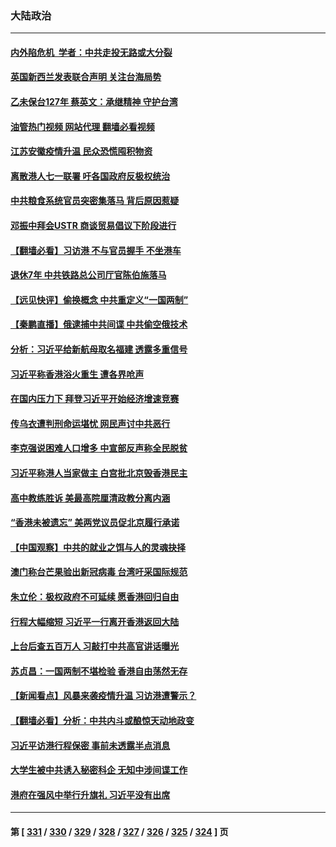 ### 大陆政治
---
#### [内外陷危机  学者：中共走投无路或大分裂](../../pages/ncid277/n13771996.md?07022045) 
#### [英国新西兰发表联合声明 关注台海局势](../../pages/ncid277/n13772032.md?07022045) 
#### [乙未保台127年 蔡英文：承继精神 守护台湾](../../pages/ncid277/n13771967.md?07022045) 
#### [油管热门视频 网站代理 翻墙必看视频](http://209.222.30.114:81/youtube.html?07022045)
#### [江苏安徽疫情升温 民众恐慌囤积物资](../../pages/ncid277/n13771992.md?07022045) 
#### [离散港人七一联署 吁各国政府反极权统治](../../pages/ncid277/n13771958.md?07022045) 
#### [中共粮食系统官员突密集落马 背后原因惹疑](../../pages/ncid277/n13771806.md?07022045) 
#### [邓振中拜会USTR 商谈贸易倡议下阶段进行](../../pages/ncid277/n13771825.md?07022045) 
#### [【翻墙必看】习访港 不与官员握手 不坐港车](../../pages/ncid277/n13771836.md?07022045) 
#### [退休7年 中共铁路总公司厅官陈伯施落马](../../pages/ncid277/n13771775.md?07022045) 
#### [【远见快评】偷换概念 中共重定义“一国两制”](../../pages/ncid277/n13771721.md?07022045) 
#### [【秦鹏直播】俄逮捕中共间谍 中共偷空俄技术](../../pages/ncid277/n13771492.md?07022045) 
#### [分析：习近平给新航母取名福建 透露多重信号](../../pages/ncid277/n13771662.md?07022045) 
#### [习近平称香港浴火重生 遭各界呛声](../../pages/ncid277/n13771642.md?07022045) 
#### [在国内压力下 拜登习近平开始经济增速竞赛](../../pages/ncid277/n13771658.md?07022045) 
#### [传乌衣遭判刑命运堪忧 网民声讨中共恶行](../../pages/ncid277/n13771661.md?07022045) 
#### [李克强说困难人口增多 中宣部反声称全民脱贫](../../pages/ncid277/n13771627.md?07022045) 
#### [习近平称港人当家做主 白宫批北京毁香港民主](../../pages/ncid277/n13771587.md?07022045) 
#### [高中教练胜诉 美最高院厘清政教分离内涵](../../pages/ncid277/n13770990.md?07022045) 
#### [“香港未被遗忘” 美两党议员促北京履行承诺](../../pages/ncid277/n13771578.md?07022045) 
#### [【中国观察】中共的就业之饵与人的灵魂抉择](../../pages/ncid277/n13771353.md?07022045) 
#### [澳门称台芒果验出新冠病毒 台湾吁采国际规范](../../pages/ncid277/n13771189.md?07022045) 
#### [朱立伦：极权政府不可延续 愿香港回归自由](../../pages/ncid277/n13771309.md?07022045) 
#### [行程大幅缩短 习近平一行离开香港返回大陆](../../pages/ncid277/n13771299.md?07022045) 
#### [上台后查五百万人 习敲打中共高官讲话曝光](../../pages/ncid277/n13771196.md?07022045) 
#### [苏贞昌：一国两制不堪检验 香港自由荡然无存](../../pages/ncid277/n13771207.md?07022045) 
#### [【新闻看点】风暴来袭疫情升温 习访港遭警示？](../../pages/ncid277/n13770878.md?07022045) 
#### [【翻墙必看】分析：中共内斗或酿惊天动地政变](../../pages/ncid277/n13771062.md?07022045) 
#### [习近平访港行程保密 事前未透露半点消息](../../pages/ncid277/n13771087.md?07022045) 
#### [大学生被中共诱入秘密科企 无知中涉间谍工作](../../pages/ncid277/n13771025.md?07022045) 
#### [港府在强风中举行升旗礼 习近平没有出席](../../pages/ncid277/n13771046.md?07022045) 

---
#### 第 [ [331](./331.md?07022045) / [330](./330.md?07022045) / [329](./329.md?07022045) / [328](./328.md?07022045) / [327](./327.md?07022045) / [326](./326.md?07022045) / [325](./325.md?07022045) / [324](./324.md?07022045) ] 页
